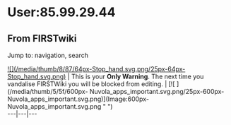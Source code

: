 # User:85.99.29.44

## From FIRSTwiki

Jump to: navigation, search

[![](/media/thumb/8/87/64px-Stop_hand.svg.png/25px-64px-
Stop_hand.svg.png)](Image:64px-Stop_hand.svg.png) | This is your **Only Warning**. The next time you vandalise FIRSTWiki you will be blocked from editing. | [![ ](/media/thumb/5/5f/600px-
Nuvola_apps_important.svg.png/25px-600px-
Nuvola_apps_important.svg.png)](Image:600px-
Nuvola_apps_important.svg.png " ")<br>
---|---|---
